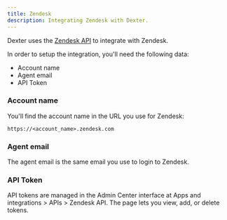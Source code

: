 ```yaml
---
title: Zendesk
description: Integrating Zendesk with Dexter.
---
```


Dexter uses the [Zendesk API] to integrate with Zendesk.

In order to setup the integration, you'll need the following data:

- Account name
- Agent email
- API Token

### Account name

You'll find the account name in the URL you use for Zendesk:

```
https://<account_name>.zendesk.com
```

### Agent email

The agent email is the same email you use to login to Zendesk.

### API Token

API tokens are managed in the Admin Center interface at Apps and integrations > APIs > Zendesk API. The page lets you view, add, or delete tokens.

[Zendesk API]: https://developer.zendesk.com/api-reference/
